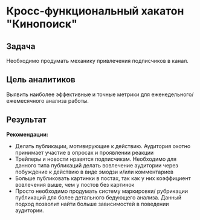 # Кросс-функциональный хакатон "Кинопоиск"

## Задача 
Необходимо продумать механику привлечения подписчиков в канал. 

## Цель аналитиков 
Выявить наиболее эффективные и точные метрики для еженедельного/ежемесячного анализа работы.

## Результат
**Рекомендации:**  
 - Делать публикации, мотивирующие к действию. Аудитория охотно принимает участие в опросах и проявлении реакции
 - Трейлеры и новости нравятся подписчикам. Необходимо для данного типа публикаций делать вовлечение аудитории через побуждение к действию в виде эмодзи и/или комментариев
 - Больше публиковать картинки в постах, так как у них коэффициент вовлечения выше, чем у постов без картинок
 - Просто необходимо продумать систему маркировки/ рубрикации публикаций для более детального бедующего анализа. Данный подход позволит найти больше зависимостей в поведении аудитории.

